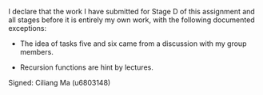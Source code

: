 I declare that the work I have submitted for Stage D of this assignment and all stages before it is entirely my own work, with the following documented exceptions:

* The idea of tasks five and six came from a discussion with my group members.

* Recursion functions are hint by lectures. 

Signed: Ciliang Ma (u6803148)
